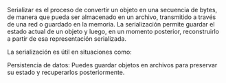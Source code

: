 Serializar es el proceso de convertir un objeto en una secuencia de bytes, de manera que pueda ser almacenado en un archivo, transmitido a través de una red o guardado en la memoria. La serialización permite guardar el estado actual de un objeto y luego, en un momento posterior, reconstruirlo a partir de esa representación serializada.

La serialización es útil en situaciones como:

Persistencia de datos: Puedes guardar objetos en archivos para preservar su estado y recuperarlos posteriormente.